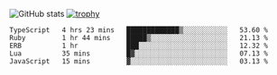 ![GitHub stats](https://github-readme-stats.vercel.app/api?username=ksk001100&show_icons=true&theme=tokyonight)
[![trophy](https://github-profile-trophy.vercel.app/?username=ksk001100&theme=onedark)](https://github.com/ryo-ma/github-profile-trophy)

<!--START_SECTION:waka-->

```text
TypeScript   4 hrs 23 mins   █████████████▒░░░░░░░░░░░   53.60 %
Ruby         1 hr 44 mins    █████▒░░░░░░░░░░░░░░░░░░░   21.13 %
ERB          1 hr            ███░░░░░░░░░░░░░░░░░░░░░░   12.32 %
Lua          35 mins         █▓░░░░░░░░░░░░░░░░░░░░░░░   07.13 %
JavaScript   15 mins         ▓░░░░░░░░░░░░░░░░░░░░░░░░   03.13 %
```

<!--END_SECTION:waka-->
